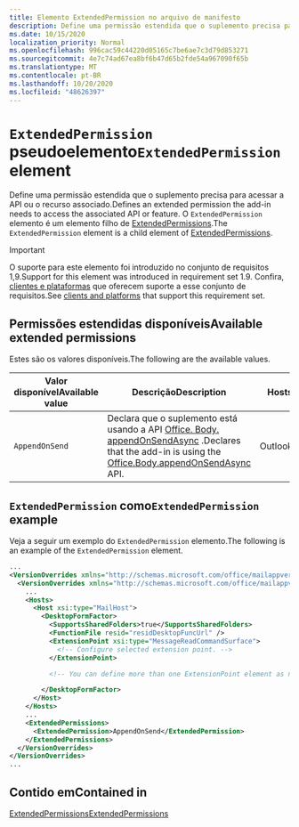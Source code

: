 ```yaml
---
title: Elemento ExtendedPermission no arquivo de manifesto
description: Define uma permissão estendida que o suplemento precisa para acessar a API ou o recurso associado.
ms.date: 10/15/2020
localization_priority: Normal
ms.openlocfilehash: 996cac59c44220d05165c7be6ae7c3d79d853271
ms.sourcegitcommit: 4e7c74ad67ea8bf6b47d65b2fde54a967090f65b
ms.translationtype: MT
ms.contentlocale: pt-BR
ms.lasthandoff: 10/20/2020
ms.locfileid: "48626397"
---
```

# <a name="extendedpermission-element"></a><span data-ttu-id="ef343-103">`ExtendedPermission` pseudoelemento</span><span class="sxs-lookup"><span data-stu-id="ef343-103">`ExtendedPermission` element</span></span>

<span data-ttu-id="ef343-104">Define uma permissão estendida que o suplemento precisa para acessar a API ou o recurso associado.</span><span class="sxs-lookup"><span data-stu-id="ef343-104">Defines an extended permission the add-in needs to access the associated API or feature.</span></span> <span data-ttu-id="ef343-105">O `ExtendedPermission` elemento é um elemento filho de [ExtendedPermissions](extendedpermissions.md).</span><span class="sxs-lookup"><span data-stu-id="ef343-105">The `ExtendedPermission` element is a child element of [ExtendedPermissions](extendedpermissions.md).</span></span>

> [!IMPORTANT]
> <span data-ttu-id="ef343-106">O suporte para este elemento foi introduzido no conjunto de requisitos 1,9.</span><span class="sxs-lookup"><span data-stu-id="ef343-106">Support for this element was introduced in requirement set 1.9.</span></span> <span data-ttu-id="ef343-107">Confira, [clientes e plataformas](../../reference/requirement-sets/outlook-api-requirement-sets.md#requirement-sets-supported-by-exchange-servers-and-outlook-clients) que oferecem suporte a esse conjunto de requisitos.</span><span class="sxs-lookup"><span data-stu-id="ef343-107">See [clients and platforms](../../reference/requirement-sets/outlook-api-requirement-sets.md#requirement-sets-supported-by-exchange-servers-and-outlook-clients) that support this requirement set.</span></span>

## <a name="available-extended-permissions"></a><span data-ttu-id="ef343-108">Permissões estendidas disponíveis</span><span class="sxs-lookup"><span data-stu-id="ef343-108">Available extended permissions</span></span>

<span data-ttu-id="ef343-109">Estes são os valores disponíveis.</span><span class="sxs-lookup"><span data-stu-id="ef343-109">The following are the available values.</span></span>

|<span data-ttu-id="ef343-110">Valor disponível</span><span class="sxs-lookup"><span data-stu-id="ef343-110">Available value</span></span>|<span data-ttu-id="ef343-111">Descrição</span><span class="sxs-lookup"><span data-stu-id="ef343-111">Description</span></span>|<span data-ttu-id="ef343-112">Hosts</span><span class="sxs-lookup"><span data-stu-id="ef343-112">Hosts</span></span>|
|---|---|---|
|`AppendOnSend`|<span data-ttu-id="ef343-113">Declara que o suplemento está usando a API [Office. Body. appendOnSendAsync](/javascript/api/outlook/office.body?view=outlook-js-preview&preserve-view=true#appendonsendasync-data--options--callback-) .</span><span class="sxs-lookup"><span data-stu-id="ef343-113">Declares that the add-in is using the [Office.Body.appendOnSendAsync](/javascript/api/outlook/office.body?view=outlook-js-preview&preserve-view=true#appendonsendasync-data--options--callback-) API.</span></span>|<span data-ttu-id="ef343-114">Outlook</span><span class="sxs-lookup"><span data-stu-id="ef343-114">Outlook</span></span>|

## <a name="extendedpermission-example"></a><span data-ttu-id="ef343-115">`ExtendedPermission` como</span><span class="sxs-lookup"><span data-stu-id="ef343-115">`ExtendedPermission` example</span></span>

<span data-ttu-id="ef343-116">Veja a seguir um exemplo do `ExtendedPermission` elemento.</span><span class="sxs-lookup"><span data-stu-id="ef343-116">The following is an example of the `ExtendedPermission` element.</span></span>

```XML
...
<VersionOverrides xmlns="http://schemas.microsoft.com/office/mailappversionoverrides" xsi:type="VersionOverridesV1_0">
  <VersionOverrides xmlns="http://schemas.microsoft.com/office/mailappversionoverrides/1.1" xsi:type="VersionOverridesV1_1">
    ...
    <Hosts>
      <Host xsi:type="MailHost">
        <DesktopFormFactor>
          <SupportsSharedFolders>true</SupportsSharedFolders>
          <FunctionFile resid="residDesktopFuncUrl" />
          <ExtensionPoint xsi:type="MessageReadCommandSurface">
            <!-- Configure selected extension point. -->
          </ExtensionPoint>

          <!-- You can define more than one ExtensionPoint element as needed. -->

        </DesktopFormFactor>
      </Host>
    </Hosts>
    ...
    <ExtendedPermissions>
      <ExtendedPermission>AppendOnSend</ExtendedPermission>
    </ExtendedPermissions>
  </VersionOverrides>
</VersionOverrides>
...
```

## <a name="contained-in"></a><span data-ttu-id="ef343-117">Contido em</span><span class="sxs-lookup"><span data-stu-id="ef343-117">Contained in</span></span>

[<span data-ttu-id="ef343-118">ExtendedPermissions</span><span class="sxs-lookup"><span data-stu-id="ef343-118">ExtendedPermissions</span></span>](extendedpermissions.md)
